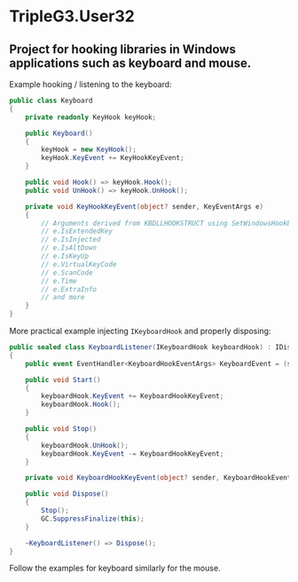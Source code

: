 # TripleG3.User32
## Project for hooking libraries in Windows applications such as keyboard and mouse.

Example hooking / listening to the keyboard:
```csharp
public class Keyboard
{
    private readonly KeyHook keyHook;

    public Keyboard()
    {
        keyHook = new KeyHook();
        keyHook.KeyEvent += KeyHookKeyEvent;
    }

    public void Hook() => keyHook.Hook();
    public void UnHook() => keyHook.UnHook();

    private void KeyHookKeyEvent(object? sender, KeyEventArgs e)
    {
        // Arguments derived from KBDLLHOOKSTRUCT using SetWindowsHookExA hooking WH_KEYBOARD_LL and parsing KBDLLHOOKSTRUCTFlags
        // e.IsExtendedKey
        // e.IsInjected
        // e.IsAltDown
        // e.IsKeyUp
        // e.VirtualKeyCode
        // e.ScanCode
        // e.Time
        // e.ExtraInfo
        // and more
    }
}
```

More practical example injecting ```IKeyboardHook``` and properly disposing:
```csharp
public sealed class KeyboardListener(IKeyboardHook keyboardHook) : IDisposable
{
    public event EventHandler<KeyboardHookEventArgs> KeyboardEvent = (sender, e) => { };

    public void Start()
    {
        keyboardHook.KeyEvent += KeyboardHookKeyEvent;
        keyboardHook.Hook();
    }

    public void Stop()
    {
        keyboardHook.UnHook();
        keyboardHook.KeyEvent -= KeyboardHookKeyEvent;
    }

    private void KeyboardHookKeyEvent(object? sender, KeyboardHookEventArgs e) => KeyEvent(this, e);

    public void Dispose()
    {
        Stop();
        GC.SuppressFinalize(this);
    }

    ~KeyboardListener() => Dispose();
}
```

Follow the examples for keyboard similarly for the mouse.